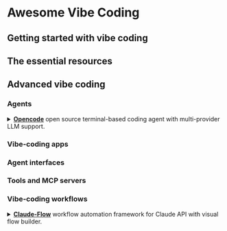 # Awesome Vibe Coding

## Getting started with vibe coding

## The essential resources

## Advanced vibe coding

### Agents

<details>
  <summary><strong><a href="https://opencode.ai/">Opencode</a></strong> open source terminal-based coding agent with multi-provider LLM support.</summary>

  <p>Opencode supports 75+ LLM providers and integrates with IDEs including Cursor and VS Code, enabling flexible model subscriptions for terminal-based development workflows.</p>
</details>

### Vibe-coding apps

### Agent interfaces

### Tools and MCP servers

### Vibe-coding workflows

<details>
  <summary><strong><a href="https://github.com/ruvnet/claude-flow">Claude-Flow</a></strong> workflow automation framework for Claude API with visual flow builder.</summary>

  <p>Claude-Flow enables natural language control of multi-step workflows using Claude API, providing flow-based programming capabilities for chaining tools and actions through visual interfaces or configuration files with self-hosted deployment options.</p>
</details>
